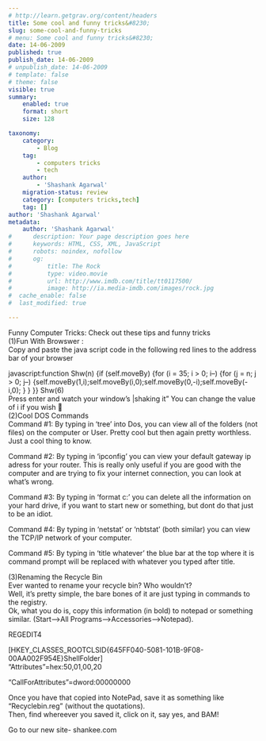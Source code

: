 ```yaml
---
# http://learn.getgrav.org/content/headers
title: Some cool and funny tricks&#8230;
slug: some-cool-and-funny-tricks
# menu: Some cool and funny tricks&#8230;
date: 14-06-2009
published: true
publish_date: 14-06-2009
# unpublish_date: 14-06-2009
# template: false
# theme: false
visible: true
summary:
    enabled: true
    format: short
    size: 128

taxonomy:
    category:
        - Blog
    tag:
        - computers tricks
        - tech
    author:
        - 'Shashank Agarwal'
    migration-status: review
    category: [computers tricks,tech]
    tag: []
author: 'Shashank Agarwal'
metadata:
    author: 'Shashank Agarwal'
#      description: Your page description goes here
#      keywords: HTML, CSS, XML, JavaScript
#      robots: noindex, nofollow
#      og:
#          title: The Rock
#          type: video.movie
#          url: http://www.imdb.com/title/tt0117500/
#          image: http://ia.media-imdb.com/images/rock.jpg
#  cache_enable: false
#  last_modified: true

---
```


Funny Computer Tricks: Check out these tips and funny tricks  
(1)Fun With Browswer :  
Copy and paste the java script code in the following red lines to the address bar of your browser

javascript:function Shw(n) {if (self.moveBy) {for (i = 35; i > 0; i–) {for (j = n; j > 0; j–) {self.moveBy(1,i);self.moveBy(i,0);self.moveBy(0,-i);self.moveBy(-i,0); } } }} Shw(6)  
Press enter and watch your window’s |shaking it” You can change the value of i if you wish 🙂  
(2)Cool DOS Commands  
Command #1: By typing in ‘tree’ into Dos, you can view all of the folders (not files) on the computer or User. Pretty cool but then again pretty worthless. Just a cool thing to know.

Command #2: By typing in ‘ipconfig’ you can view your default gateway ip adress for your router. This is really only useful if you are good with the computer and are trying to fix your internet connection, you can look at what’s wrong.

Command #3: By typing in ‘format c:’ you can delete all the information on your hard drive, if you want to start new or something, but dont do that just to be an idiot.

Command #4: By typing in ‘netstat’ or ‘nbtstat’ (both similar) you can view the TCP/IP network of your computer.

Command #5: By typing in ‘title whatever’ the blue bar at the top where it is command prompt will be replaced with whatever you typed after title.

(3)Renaming the Recycle Bin  
Ever wanted to rename your recycle bin? Who wouldn’t?  
Well, it’s pretty simple, the bare bones of it are just typing in commands to the registry.  
Ok, what you do is, copy this information (in bold) to notepad or something similar. (Start–>All Programs–>Accessories–>Notepad).

REGEDIT4

[HKEY\_CLASSES\_ROOTCLSID{645FF040-5081-101B-9F08-00AA002F954E}ShellFolder]  
“Attributes”=hex:50,01,00,20

“CallForAttributes”=dword:00000000

Once you have that copied into NotePad, save it as something like “Recyclebin.reg” (without the quotations).  
Then, find whereever you saved it, click on it, say yes, and BAM!

Go to our new site- shankee.com
